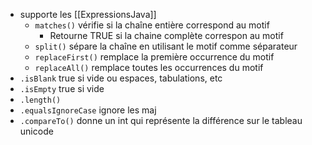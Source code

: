 

- supporte les [[ExpressionsJava]]
	- `matches()` vérifie si la chaîne entière correspond au motif
		- Retourne TRUE si la chaine complète correspon au motif
	- `split()` sépare la chaîne en utilisant le motif comme séparateur
	- `replaceFirst()` remplace la première occurrence du motif
	- `replaceAll()` remplace toutes les occurrences du motif
- `.isBlank` true si vide ou espaces, tabulations, etc
- `.isEmpty` true si vide
- `.length()`
- `.equalsIgnoreCase` ignore les maj
- `.compareTo()` donne un int qui représente la différence sur le tableau unicode